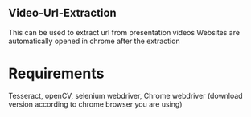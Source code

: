 ## Video-Url-Extraction
This can be used to extract url from presentation videos
Websites are automatically opened in chrome after the extraction

# Requirements
Tesseract,
openCV,
selenium webdriver,
Chrome webdriver (download version according to chrome browser you are using)
